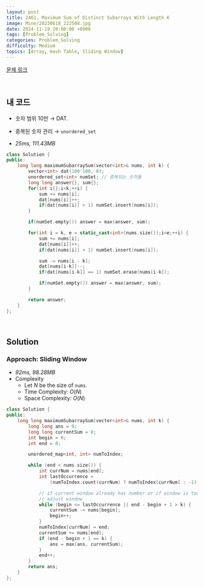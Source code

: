 ```yaml
---
layout: post
title: 2461. Maximum Sum of Distinct Subarrays With Length K
image: Mine/20230618_222508.jpg
date: 2024-11-19 20:00:00 +0900
tags: [Problem_Solving]
categories: Problem_Solving
difficulty: Medium
topics: [Array, Hash Table, Sliding Window]
---
```


[문제 링크](https://leetcode.com/problems/maximum-sum-of-distinct-subarrays-with-length-k/description/)

<br/>

## 내 코드
- 숫자 범위 10만 $\rightarrow$ DAT.
- 중복된 숫자 관리 $\rightarrow$ `unordered_set`


- *25ms, 111.43MB*
```cpp
class Solution {
public:
    long long maximumSubarraySum(vector<int>& nums, int k) {
        vector<int> dat(100'100, 0);
        unordered_set<int> numSet; // 중복되는 숫자들
        long long answer{}, sum{};
        for(int i{};i<k;++i) {
            sum += nums[i];
            dat[nums[i]]++;
            if(dat[nums[i]] > 1) numSet.insert(nums[i]);
        }

        if(numSet.empty()) answer = max(answer, sum);

        for(int i = k, e = static_cast<int>(nums.size());i<e;++i) {
            sum += nums[i];
            dat[nums[i]]++;
            if(dat[nums[i]] > 1) numSet.insert(nums[i]);

            sum -= nums[i - k];
            dat[nums[i-k]]--;
            if(dat[nums[i-k]] == 1) numSet.erase(nums[i-k]);

            if(numSet.empty()) answer = max(answer, sum);
        }

        return answer;
    }
};
```

<br/>

## Solution

### Approach: Sliding Window
- *92ms, 98.28MB*
- Complexity
  - Let $N$ be the size of `nums`.
  - Time Complexity: $O(N)$
  - Space Complexity: $O(N)$

```cpp
class Solution {
public:
    long long maximumSubarraySum(vector<int>& nums, int k) {
        long long ans = 0;
        long long currentSum = 0;
        int begin = 0;
        int end = 0;

        unordered_map<int, int> numToIndex;

        while (end < nums.size()) {
            int currNum = nums[end];
            int lastOccurrence =
                (numToIndex.count(currNum) ? numToIndex[currNum] : -1);

            // if current window already has number or if window is too big,
            // adjust window
            while (begin <= lastOccurrence || end - begin + 1 > k) {
                currentSum -= nums[begin];
                begin++;
            }
            numToIndex[currNum] = end;
            currentSum += nums[end];
            if (end - begin + 1 == k) {
                ans = max(ans, currentSum);
            }
            end++;
        }
        return ans;
    }
};
```
<br/>
